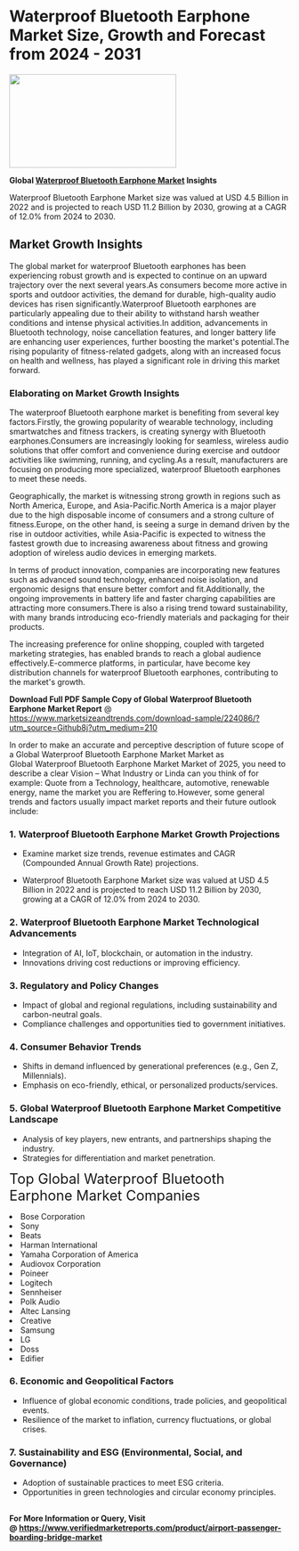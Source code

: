 <H1>Waterproof Bluetooth Earphone Market Size, Growth and Forecast from 2024 - 2031</H1><img class="aligncenter size-medium wp-image-584254" src="https://thirdeyenews.in/wp-content/uploads/2024/09/Global-Market-Research-300x168.jpeg" alt="" width="300" height="168" /><p><strong>Global&nbsp;<a href="https://www.marketsizeandtrends.com/download-sample/224086/?utm_source=Github8j?utm_medium=210">Waterproof Bluetooth Earphone Market</a> Insights</strong></p><p>Waterproof Bluetooth Earphone Market size was valued at USD 4.5 Billion in 2022 and is projected to reach USD 11.2 Billion by 2030, growing at a CAGR of 12.0% from 2024 to 2030.</p><p><h2>Market Growth Insights</h2> <p>The global market for waterproof Bluetooth earphones has been experiencing robust growth and is expected to continue on an upward trajectory over the next several years.As consumers become more active in sports and outdoor activities, the demand for durable, high-quality audio devices has risen significantly.Waterproof Bluetooth earphones are particularly appealing due to their ability to withstand harsh weather conditions and intense physical activities.In addition, advancements in Bluetooth technology, noise cancellation features, and longer battery life are enhancing user experiences, further boosting the market's potential.The rising popularity of fitness-related gadgets, along with an increased focus on health and wellness, has played a significant role in driving this market forward.</p> <h3>Elaborating on Market Growth Insights</h3> <p>The waterproof Bluetooth earphone market is benefiting from several key factors.Firstly, the growing popularity of wearable technology, including smartwatches and fitness trackers, is creating synergy with Bluetooth earphones.Consumers are increasingly looking for seamless, wireless audio solutions that offer comfort and convenience during exercise and outdoor activities like swimming, running, and cycling.As a result, manufacturers are focusing on producing more specialized, waterproof Bluetooth earphones to meet these needs.</p> <p>Geographically, the market is witnessing strong growth in regions such as North America, Europe, and Asia-Pacific.North America is a major player due to the high disposable income of consumers and a strong culture of fitness.Europe, on the other hand, is seeing a surge in demand driven by the rise in outdoor activities, while Asia-Pacific is expected to witness the fastest growth due to increasing awareness about fitness and growing adoption of wireless audio devices in emerging markets.</p> <p>In terms of product innovation, companies are incorporating new features such as advanced sound technology, enhanced noise isolation, and ergonomic designs that ensure better comfort and fit.Additionally, the ongoing improvements in battery life and faster charging capabilities are attracting more consumers.There is also a rising trend toward sustainability, with many brands introducing eco-friendly materials and packaging for their products.</p> <p>The increasing preference for online shopping, coupled with targeted marketing strategies, has enabled brands to reach a global audience effectively.E-commerce platforms, in particular, have become key distribution channels for waterproof Bluetooth earphones, contributing to the market's growth.</p> <p><span class=""><strong>Download Full PDF Sample Copy of Global Waterproof Bluetooth Earphone Market Report</strong> @ <a href="https://www.marketsizeandtrends.com/download-sample/224086/?utm_source=Github8j?utm_medium=210" target="_blank">https://www.marketsizeandtrends.com/download-sample/224086/?utm_source=Github8j?utm_medium=210</a></span></p><p>In order to make an accurate and perceptive description of future scope of a Global&nbsp;Waterproof Bluetooth Earphone Market Market as Global&nbsp;Waterproof Bluetooth Earphone Market Market of 2025, you need to describe a clear Vision &ndash; What Industry or Linda can you think of for example: Quote from a Technology, healthcare, automotive, renewable energy, name the market you are Reffering to.However, some general trends and factors usually impact market reports and their future outlook include:</p><h3>1.&nbsp;<strong>Waterproof Bluetooth Earphone Market Growth Projections</strong></h3><ul><li>Examine market size trends, revenue estimates and CAGR (Compounded Annual Growth Rate) projections.</li><li><p>Waterproof Bluetooth Earphone Market size was valued at USD 4.5 Billion in 2022 and is projected to reach USD 11.2 Billion by 2030, growing at a CAGR of 12.0% from 2024 to 2030.</p></li></ul><h3>2.&nbsp;<strong>Waterproof Bluetooth Earphone Market Technological Advancements</strong></h3><ul><li>Integration of AI, IoT, blockchain, or automation in the industry.</li><li>Innovations driving cost reductions or improving efficiency.</li></ul><h3>3.&nbsp;<strong>Regulatory and Policy Changes</strong></h3><ul><li>Impact of global and regional regulations, including sustainability and carbon-neutral goals.</li><li>Compliance challenges and opportunities tied to government initiatives.</li></ul><h3>4.&nbsp;<strong>Consumer Behavior Trends</strong></h3><ul><li>Shifts in demand influenced by generational preferences (e.g., Gen Z, Millennials).</li><li>Emphasis on eco-friendly, ethical, or personalized products/services.</li></ul><h3>5.&nbsp;<strong>Global Waterproof Bluetooth Earphone Market Competitive Landscape</strong></h3><ul><li>Analysis of key players, new entrants, and partnerships shaping the industry.</li><li>Strategies for differentiation and market penetration.</li></ul><p data-pm-slice="1 1 []"><span style="color: inherit; font-family: inherit; font-size: 25px;">Top Global Waterproof Bluetooth Earphone Market Companies</span></p><div class="" data-test-id=""><p><li>Bose Corporation</li><li> Sony</li><li> Beats</li><li> Harman International</li><li> Yamaha Corporation of America</li><li> Audiovox Corporation</li><li> Poineer</li><li> Logitech</li><li> Sennheiser</li><li> Polk Audio</li><li> Altec Lansing</li><li> Creative</li><li> Samsung</li><li> LG</li><li> Doss</li><li> Edifier</li></p></div><h3>6.&nbsp;<strong>Economic and Geopolitical Factors</strong></h3><ul><li>Influence of global economic conditions, trade policies, and geopolitical events.</li><li>Resilience of the market to inflation, currency fluctuations, or global crises.</li></ul><h3>7.&nbsp;<strong>Sustainability and ESG (Environmental, Social, and Governance)</strong></h3><ul><li>Adoption of sustainable practices to meet ESG criteria.</li><li>Opportunities in green technologies and circular economy principles.</li></ul><h2><strong style="font-size: 14px;">For More Information or Query, Visit @&nbsp;</strong><a style="background-color: #ffffff; font-size: 14px;" href="https://www.marketsizeandtrends.com/report/waterproof-bluetooth-earphone-market/" target="_blank">https://www.verifiedmarketreports.com/product/airport-passenger-boarding-bridge-market</a></h2>
